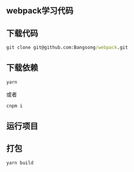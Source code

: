 ## webpack学习代码

## 下载代码
```cmd
git clone git@github.com:Bangsong/webpack.git
```
## 下载依赖
```cmd
yarn
```
或者
```cmd
cnpm i
```

## 运行项目

## 打包
```cmd
yarn build
```
